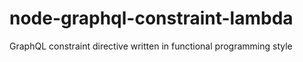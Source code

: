 # node-graphql-constraint-lambda
GraphQL constraint directive written in functional programming style
